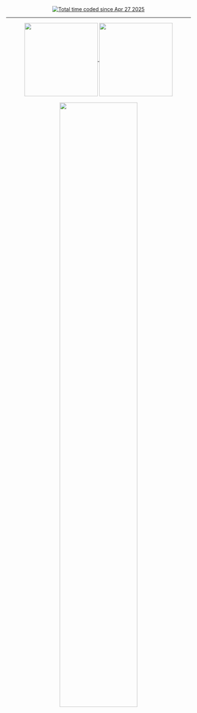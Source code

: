 <div align="center">
  <a href="https://wakatime.com/@84a6c8df-51f3-408d-a6de-23c01378b1fe">
    <img src="https://wakatime.com/badge/user/84a6c8df-51f3-408d-a6de-23c01378b1fe.svg" alt="Total time coded since Apr 27 2025" />
  </a>
</div>

<hr />

<div align="center">
  <a href="https://github.com/anuraghazra/github-readme-stats">
    <img height=200 align="center" src="https://github-readme-stats-e059736.vercel.app/api?username=lasuillard&show_icons=true" />
  </a>
  <a href="https://github.com/anuraghazra/github-readme-stats">
    <img height=200 align="center" src="https://github-readme-stats-e059736.vercel.app/api/top-langs/?username=lasuillard&layout=donut&exclude_repo=raindrop-client&hide=markdown,makefile" />
  </a>
</div>

<br />

<div align="center">
  <a href="https://wakatime.com/@84a6c8df-51f3-408d-a6de-23c01378b1fe">
    <img width="65%" align="center" src="https://wakatime.com/share/@lasuillard/ded48ab4-b4d2-4fac-887b-b1d7d14003f3.svg" />
  </a>
</div>
